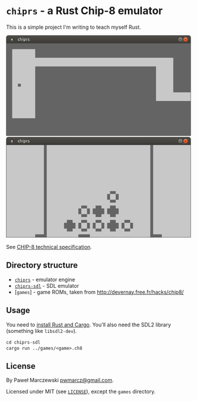 # `chiprs` - a Rust Chip-8 emulator

This is a simple project I'm writing to teach myself Rust.

![cave](img/cave.png)
![connect4](img/connect4.png)

See [CHIP-8 technical specification](http://devernay.free.fr/hacks/chip8/C8TECH10.HTM).

## Directory structure

* [`chiprs`](chiprs) - emulator engine
* [`chiprs-sdl`](chiprs) - SDL emulator
* [`games`] - game ROMs, taken from http://devernay.free.fr/hacks/chip8/

## Usage

You need to [install Rust and Cargo](https://rustup.rs/). You'll also need the
SDL2 library (something like `libsdl2-dev`).

    cd chiprs-sdl
    cargo run ../games/<game>.ch8

## License

By Paweł Marczewski <pwmarcz@gmail.com>.

Licensed under MIT (see [`LICENSE`](LICENSE)), except the `games` directory.
